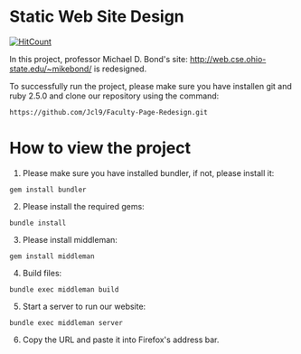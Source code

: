 # Static Web Site Design
[![HitCount](http://hits.dwyl.com/Jcl9/Faculty-Page-Redesign.svg)](http://hits.dwyl.com/Jcl9/Faculty-Page-Redesign)

In this project, professor Michael D. Bond's site: http://web.cse.ohio-state.edu/~mikebond/ is redesigned.

To successfully run the project, please make sure you have installen git and ruby 2.5.0 and clone our repository using the command:
```
https://github.com/Jcl9/Faculty-Page-Redesign.git
```
# How to view the project
1. Please make sure you have installed bundler, if not, please install it:
```
gem install bundler
```
2. Please install the required gems:
```
bundle install
```
3. Please install middleman:
```
gem install middleman
```
4. Build files:
```
bundle exec middleman build
```
5. Start a server to run our website:
```
bundle exec middleman server
```
6. Copy the URL and paste it into Firefox's address bar.
